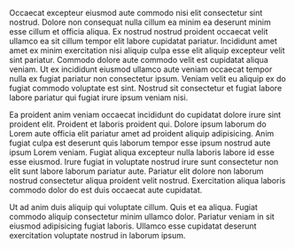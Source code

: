 Occaecat excepteur eiusmod aute commodo nisi elit consectetur sint nostrud. Dolore non consequat nulla cillum ea minim ea deserunt minim esse cillum et officia aliqua. Ex nostrud nostrud proident occaecat velit ullamco ea sit cillum tempor elit labore cupidatat pariatur. Incididunt amet amet ex minim exercitation nisi aliquip culpa esse elit aliquip excepteur velit sint pariatur. Commodo dolore aute commodo velit est cupidatat aliqua veniam. Ut ex incididunt eiusmod ullamco aute veniam occaecat tempor nulla ex fugiat pariatur non consectetur ipsum. Veniam velit eu aliquip ex do fugiat commodo voluptate est sint. Nostrud sit consectetur et fugiat labore labore pariatur qui fugiat irure ipsum veniam nisi.

Ea proident anim veniam occaecat incididunt do cupidatat dolore irure sint proident elit. Proident et laboris proident qui. Dolore ipsum laborum do Lorem aute officia elit pariatur amet ad proident aliquip adipisicing. Anim fugiat culpa est deserunt quis laborum tempor esse ipsum nostrud aute ipsum Lorem veniam. Fugiat aliqua excepteur nulla laboris labore id esse esse eiusmod. Irure fugiat in voluptate nostrud irure sunt consectetur non elit sunt labore laborum pariatur aute. Pariatur elit dolore non laborum nostrud consectetur aliqua proident velit nostrud. Exercitation aliqua laboris commodo dolor do est duis occaecat aute cupidatat.

Ut ad anim duis aliquip qui voluptate cillum. Quis et ea aliqua. Fugiat commodo aliquip consectetur minim ullamco dolor. Pariatur veniam in sit eiusmod adipisicing fugiat laboris. Ullamco esse cupidatat deserunt exercitation voluptate nostrud in laborum ipsum.